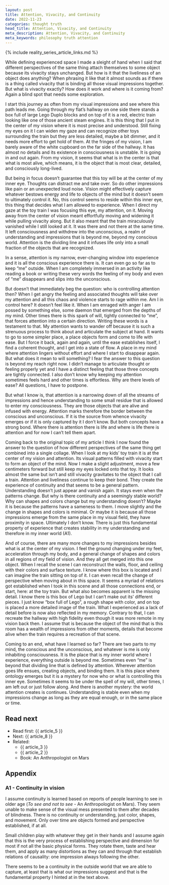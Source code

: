 ```yaml
---
layout: post
title: Attention, Vivacity, and Continuity
date: 2022-11-23
categories: thought truth
head_title: Attention, Vivacity, and Continuity
meta_description: Attention, Vivacity, and Continuity
meta_keywords: philosophy truth attention
---
```


{% include reality_series_article_links.md %}

While defining experienced space I made a sleight of hand when I said that different perspectives of the same thing attach themselves to some object because its vivacity stays unchanged. But how is it that the liveliness of an object does anything? When phrasing it like that it almost sounds as if there is a thing called vivacity that is binding all those visual impressions together. But what is vivacity exactly? How does it work and where is it coming from? Again a blind spot that needs some exploration.

I start this journey as often from my visual impressions and see where this path leads me. Going through my flat’s hallway on one side there stands a box full of large Lego Duplo blocks and on top of it is a red, electric train looking like one of those ancient steam engines. It is this thing that I put in the center of my vision where it is most precise and understood. Still fixing my eyes on it I can widen my gaze and can recognize other toys surrounding the train but they are less detailed, maybe a bit dimmer, and it needs more effort to get hold of them. At the fringes of my vision, I am barely aware of the white cupboard on the far side of the hallway. It has almost no details and its existence in consciousness is unstable. It is going in and out again. From my vision, it seems that what is in the center is that what is most alive, which means, it is the object that is most clear, detailed, and consciously long-lived.

But being in focus doesn’t guarantee that this toy will be at the center of my inner eye. Thoughts can distract me and take over. So do other impressions like pain or an unexpected loud noise. Vision might effectively capture whatever bestows energy and life to objects of the mind but it doesn’t seem to ultimately control it. No, this control seems to reside within this inner eye, this thing that decides what I am allowed to experience. When I direct my gaze at the toy train I was focusing this eye, my attention, on it. Moving away from the center of vision meant effortfully moving and widening it while pulling vivacity along. But it also meant that the train miraculously vanished while I still looked at it. It was there and not there at the same time. It left consciousness and withdrew into the unconscious, a realm of understanding and impressions that is beyond me, beyond my conscious world. Attention is the dividing line and it infuses life only into a small fraction of the objects that are recognized.

In a sense, attention is my narrow, ever-changing window into experience and it is all the conscious experience there is. It can even go so far as to keep “me” outside. When I am completely immersed in an activity like reading a book or writing these very words the feeling of my body and even of “me” disappears and slips into the unconscious.

But doesn’t that immediately beg the question: who is controlling attention then? When I get angry the feeling and associated thoughts will take over my attention and all this chaos and violence starts to rage within me. Am I in control here? It doesn’t feel like it. When I am enraged with anger I am possed by something else, some daemon that emerged from the depths of my mind. Other times there is this spark of will, tightly connected to “me”, that forces attention into a certain direction. Writing these words is a testament to that. My attention wants to wander off because it is such a strenuous process to think about and articulate the subject at hand. It wants to go to some simpler place, a place objects form and come to life with ease. But I force it back, again and again, until the ease establishes itself, I find a coherent thought, and I get into a state of flow. A place in my mind where attention lingers without effort and where I start to disappear again. But what does it mean to will something? I fear the answer to this question is beyond my reach right now. I didn’t manage to articulate thought or feeling properly yet and I have a distinct feeling that those three concepts are tightly connected. I also don’t know why keeping my attention sometimes feels hard and other times is effortless. Why are there levels of ease? All questions, I have to postpone.

But what I know is, that attention is a narrowing down of all the streams of impressions and hence understanding to some small residue that is allowed to enter my consciousness. They are those objects that are alive and infused with energy. Attention marks therefore the border between the conscious and unconscious. If it is the source from whence vivacity emerges or if it is only captured by it I don’t know. But both concepts have a strong bond. Where there is attention there is life and where is life there is attention and for now I can’t tell them apart.

Coming back to the original topic of my article I think I now found the answer to the question of how different perspectives of the same thing get combined into a single collage. When I look at my kids’ toy train it is at the center of my vision and attention. Its visual patterns filled with vivacity start to form an object of the mind. Now I make a slight adjustment, move a few centimeters forward but still keep my eyes locked onto that toy. It looks almost the same but isn’t and still vivacity gravitates to the object that I call a train. Attention and liveliness continue to keep their bond. They create the experience of continuity and that seems to be a general pattern. Understanding doesn’t just appear and vanish again. It stays even when the patterns change. But why is there continuity and a seemingly stable world? Why can shapes and colors change but my understanding doesn’t? Maybe it is because the patterns have a sameness to them. I move slightly and the change in shapes and colors is minimal. Or maybe it is because all those impressions emerge from the same place in my visual field, they have proximity in space. Ultimately I don’t know. There is just this fundamental property of experience that creates stability in my understanding and therefore in my inner world (A1).

And of course, there are many more changes to my impressions besides what is at the center of my vision. I feel the ground changing under my feet, acceleration through my body, and a general change of shapes and colors in all regions of my field of vision. And they all get merged into this one object. When I recall the scene I can reconstruct the walls, floor, and ceiling with their colors and surface texture. I know where this box is located and I can imagine the train sitting on top of it. I can even recall the change of perspective when moving about in this space. It seems a myriad of relations got established when I took in this scene and all those connections end, or start, here: at the toy train. But what also becomes apparent is the missing detail. I know there is this box of Lego but I can’t make out its’ different pieces. I just know “box full of Lego”, a rough shape with color, and on top is placed a more detailed image of the train. What I experienced as a lack of detail before is now also reflected in my memory. Contrary to that, I can recreate the hallway with high fidelity even though it was more remote in my vision back then. I assume that is because the object of the mind that is this room has a wealth of impressions from other moments, details that become alive when the train requires a recreation of that scene.

Coming to an end, what have I learned so far? There are two parts to my mind, the conscious and the unconscious, and whatever is me is only inhabiting consciousness. It is the place that is my inner world where I experience, everything outside is beyond me. Sometimes even “me” is beyond that dividing line that is defined by attention. Wherever attention goes life ensues, creating objects, and binding them. It is this place where ontology emerges but it is a mystery for now who or what is controlling this inner eye. Sometimes it seems to be under the spell of my will, other times, I am left out or just follow along. And there is another mystery: the world attention creates is continues. Understanding is stable even when my impressions change as long as they are equal enough, or in the same place or time.

## Read next
* Read first: {{ article_5 }}
* Next: {{ article_8 }}
* Related:
	* {{ article_3 }}
	* {{ article_2 }}
	* Book: An Anthropologist on Mars

## Appendix
### A1 - Continuity in vision
I assume continuity is learned based on reports of people learning to see in older age (*To see and not to see* - An Anthropologist on Mars). They seem unable to make sense of the visual mess presented to them after decades of blindness. There is no continuity or understanding, just color, shapes, and movement. Only over time are objects formed and perspective established, if at all.

Small children play with whatever they get in their hands and I assume again that this is the very process of establishing perspective and dimension for most if not all the basic physical forms. They rotate them, taste and hear them, and apply as many distortions as they can and through that establish relations of causality: one impression always following the other.

There seems to be a continuity in the outside world that we are able to capture, at least that is what our impressions suggest and that is the fundamental property I hinted at in the text above.